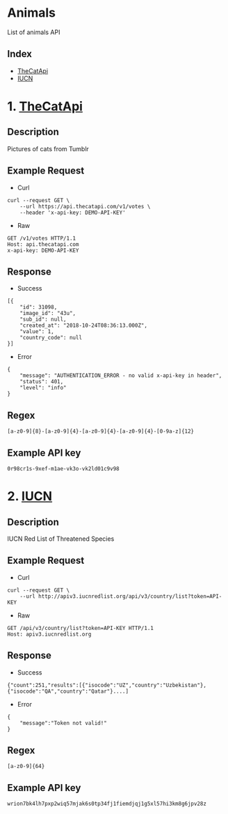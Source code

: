 # Animals
List of animals API

## Index
* [TheCatApi](#1-thecatapi)
* [IUCN](#2-iucn)

# 1. [TheCatApi](https://docs.thecatapi.com/)

## __Description__
Pictures of cats from Tumblr

## __Example Request__
* Curl
```
curl --request GET \
    --url https://api.thecatapi.com/v1/votes \
    --header 'x-api-key: DEMO-API-KEY'
```

* Raw
```
GET /v1/votes HTTP/1.1
Host: api.thecatapi.com
x-api-key: DEMO-API-KEY
```

## __Response__
* Success
```
[{
    "id": 31098,
    "image_id": "43u",
    "sub_id": null,
    "created_at": "2018-10-24T08:36:13.000Z",
    "value": 1,
    "country_code": null
}]
```
* Error
```
{
    "message": "AUTHENTICATION_ERROR - no valid x-api-key in header",
    "status": 401,
    "level": "info"
}
```

## __Regex__
```
[a-z0-9]{8}-[a-z0-9]{4}-[a-z0-9]{4}-[a-z0-9]{4}-[0-9a-z]{12}
```

## __Example API key__
```
0r98cr1s-9xef-m1ae-vk3o-vk2ld01c9v98
```

# 2. [IUCN](http://apiv3.iucnredlist.org/api/v3/docs)

## __Description__
IUCN Red List of Threatened Species

## __Example Request__
* Curl
```
curl --request GET \
    --url http://apiv3.iucnredlist.org/api/v3/country/list?token=API-KEY
```

* Raw
```
GET /api/v3/country/list?token=API-KEY HTTP/1.1
Host: apiv3.iucnredlist.org
```

## __Response__
* Success
```
{"count":251,"results":[{"isocode":"UZ","country":"Uzbekistan"},{"isocode":"QA","country":"Qatar"}....]
```
* Error
```
{
    "message":"Token not valid!"
}
```

## __Regex__
```
[a-z0-9]{64}
```

## __Example API key__
```
wrion7bk4lh7pxp2wiq57mjak6s0tp34fj1fiemdjqj1g5xl57hi3km8g6jpv28z
```
